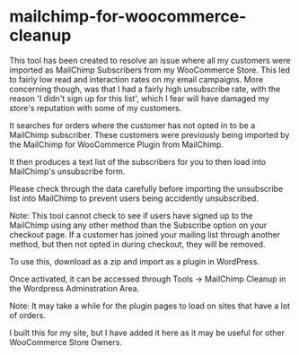 # mailchimp-for-woocommerce-cleanup
This tool has been created to resolve an issue where all my customers were imported as MailChimp Subscribers from my WooCommerce Store. This led to fairly low read and interaction rates on my email campaigns. More concerning though, was that I had a fairly high unsubscribe rate, with the reason 'I didn't sign up for this list', which I fear will have damaged my store's reputation with some of my customers.

It searches for orders where the customer has not opted in to be a MailChimp subscriber. These customers were previously being imported by the MailChimp for WooCommerce Plugin from MailChimp.

It then produces a text list of the subscribers for you to then load into MailChimp's unsubscribe form.

Please check through the data carefully before importing the unsubscribe list into MailChimp to prevent users being accidently unsubscribed.

Note: This tool cannot check to see if users have signed up to the MailChimp using any other method than the Subscribe option on your checkout page. If a customer has joined your mailing list through another method, but then not opted in during checkout, they will be removed.

To use this, download as a zip and import as a plugin in WordPress.

Once activated, it can be accessed through Tools -> MailChimp Cleanup in the Wordpress Adminstration Area.

Note: It may take a while for the plugin pages to load on sites that have a lot of orders.

I built this for my site, but I have added it here as it may be useful for other WooCommerce Store Owners. 
